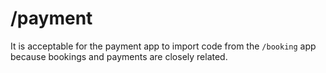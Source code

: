 # /payment

It is acceptable for the payment app to import code from the `/booking` app because bookings and payments are closely related.